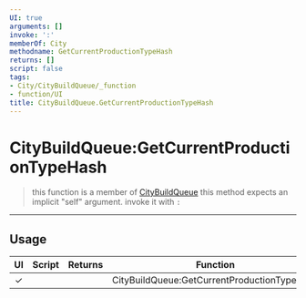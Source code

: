```yaml
---
UI: true
arguments: []
invoke: ':'
memberOf: City
methodname: GetCurrentProductionTypeHash
returns: []
script: false
tags:
- City/CityBuildQueue/_function
- function/UI
title: CityBuildQueue.GetCurrentProductionTypeHash
---
```

# CityBuildQueue:GetCurrentProductionTypeHash
> this function is a member of [CityBuildQueue](civ-6/lua/CityBuildQueue.md)
> this method expects an implicit "self" argument. invoke it with `:`
-----
## Usage
|  UI | Script | Returns | Function | Arguments |
|:---:|:------:|-------:|:--------:|:---------|
|✓| ||CityBuildQueue:GetCurrentProductionTypeHash||
